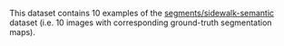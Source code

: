 This dataset contains 10 examples of the [segments/sidewalk-semantic](https://huggingface.co/datasets/segments/sidewalk-semantic) dataset (i.e. 10 images with corresponding ground-truth segmentation maps).